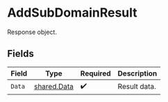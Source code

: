 # AddSubDomainResult

Response object.


## Fields

| Field                                      | Type                                       | Required                                   | Description                                |
| ------------------------------------------ | ------------------------------------------ | ------------------------------------------ | ------------------------------------------ |
| `Data`                                     | [shared.Data](../../models/shared/data.md) | :heavy_check_mark:                         | Result data.                               |